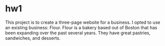# hw1
This project is to create a three-page website for a business.
I opted to use an existing business: Flour.
Flour is a bakery based out of Boston that has been expanding over the past several years.
They have great pastries, sandwiches, and desserts.
